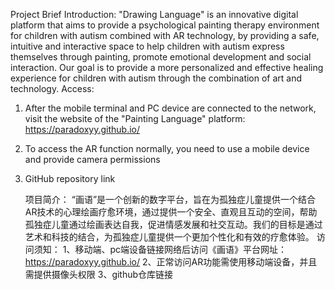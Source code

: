Project Brief Introduction:
   "Drawing Language" is an innovative digital platform that aims to provide a psychological painting therapy environment for children with autism combined with AR technology, by providing a safe, intuitive and interactive space to help children with autism express themselves through painting, promote emotional development and social interaction. Our goal is to provide a more personalized and effective healing experience for children with autism through the combination of art and technology.
Access:
1. After the mobile terminal and PC device are connected to the network, visit the website of the "Painting Language" platform: https://paradoxyy.github.io/
2. To access the AR function normally, you need to use a mobile device and provide camera permissions
3. GitHub repository link
  
   项目简介：
   “画语”是一个创新的数字平台，旨在为孤独症儿童提供一个结合AR技术的心理绘画疗愈环境，通过提供一个安全、直观且互动的空间，帮助孤独症儿童通过绘画表达自我，促进情感发展和社交互动。我们的目标是通过艺术和科技的结合，为孤独症儿童提供一个更加个性化和有效的疗愈体验。
访问须知：
1、移动端、pc端设备链接网络后访问《画语》平台网址：https://paradoxyy.github.io/
2、正常访问AR功能需使用移动端设备，并且需提供摄像头权限
3、github仓库链接

